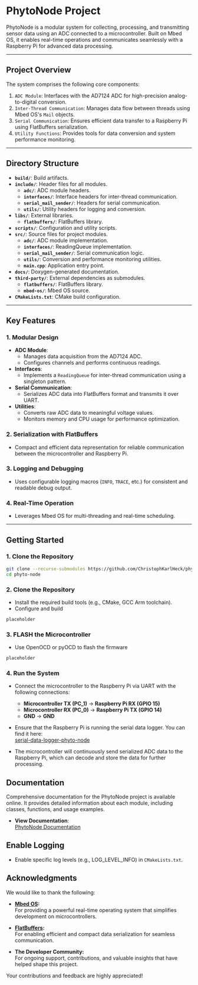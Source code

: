 # PhytoNode Project

PhytoNode is a modular system for collecting, processing, and transmitting sensor data using an ADC connected to a microcontroller. Built on Mbed OS, it enables real-time operations and communicates seamlessly with a Raspberry Pi for advanced data processing.

---

## Project Overview

The system comprises the following core components:

1. `ADC Module`: Interfaces with the AD7124 ADC for high-precision analog-to-digital conversion.
2. `Inter-Thread Communication`: Manages data flow between threads using Mbed OS's `Mail` objects.
3. `Serial Communication`: Ensures efficient data transfer to a Raspberry Pi using FlatBuffers serialization.
4. `Utility Functions`: Provides tools for data conversion and system performance monitoring.

---

## **Directory Structure**

- <b>`build/`</b>: Build artifacts.
- **`include/`**: Header files for all modules.
  - **`adc/`**: ADC module headers.
  - **`interfaces/`**: Interface headers for inter-thread communication.
  - **`serial_mail_sender/`**: Headers for serial communication.
  - **`utils/`**: Utility headers for logging and conversion.
- **`libs/`**: External libraries.
  - **`flatbuffers/`**: FlatBuffers library.
- **`scripts/`**: Configuration and utility scripts.
- **`src/`**: Source files for project modules.
  - **`adc/`**: ADC module implementation.
  - **`interfaces/`**: ReadingQueue implementation.
  - **`serial_mail_sender/`**: Serial communication logic.
  - **`utils/`**: Conversion and performance monitoring utilities.
  - **`main.cpp`**: Application entry point.
- **`docs/`**: Doxygen-generated documentation.
- **`third-party/`**: External dependencies as submodules.
  - **`flatbuffers/`**: FlatBuffers library.
  - **`mbed-os/`**: Mbed OS source.
- **`CMakeLists.txt`**: CMake build configuration.


---

## Key Features

### 1. Modular Design
- **ADC Module**:
  - Manages data acquisition from the AD7124 ADC.
  - Configures channels and performs continuous readings.
- **Interfaces**:
  - Implements a `ReadingQueue` for inter-thread communication using a singleton pattern.
- **Serial Communication**:
  - Serializes ADC data into FlatBuffers format and transmits it over UART.
- **Utilities**:
  - Converts raw ADC data to meaningful voltage values.
  - Monitors memory and CPU usage for performance optimization.

### 2. Serialization with FlatBuffers
- Compact and efficient data representation for reliable communication between the microcontroller and Raspberry Pi.

### 3. Logging and Debugging
- Uses configurable logging macros (`INFO`, `TRACE`, etc.) for consistent and readable debug output.

### 4. Real-Time Operation
- Leverages Mbed OS for multi-threading and real-time scheduling.

---

## **Getting Started**

### 1. Clone the Repository
```bash
git clone --recurse-submodules https://github.com/ChristophKarlHeck/phyto-node.git
cd phyto-node
```

### 2. Clone the Repository
- Install the required build tools (e.g., CMake, GCC Arm toolchain).
- Configure and build
```bash
placeholder
```

### 3. FLASH the Microcontroller
- Use OpenOCD or pyOCD to flash the firmware
```bash
placeholder
```

### 4. Run the System

- Connect the microcontroller to the Raspberry Pi via UART with the following connections:
  - **Microcontroller TX (PC_1)** -> **Raspberry Pi RX (GPIO 15)**
  - **Microcontroller RX (PC_0)** -> **Raspberry Pi TX (GPIO 14)**
  - **GND** -> **GND**

- Ensure that the Raspberry Pi is running the serial data logger. You can find it here:  
  [serial-data-logger-phyto-node](https://github.com/ChristophKarlHeck/serial-data-logger-phyto-node)

- The microcontroller will continuously send serialized ADC data to the Raspberry Pi, which can decode and store the data for further processing.


## **Documentation**

Comprehensive documentation for the PhytoNode project is available online. It provides detailed information about each module, including classes, functions, and usage examples.

- **View Documentation**:  
  [PhytoNode Documentation](https://christophkarlheck.github.io/phyto-node/)

## **Enable Logging**
- Enable specific log levels (e.g., LOG_LEVEL_INFO) in `CMakeLists.txt`.

## **Acknowledgments**

We would like to thank the following:

- **[Mbed OS](https://os.mbed.com/):**  
  For providing a powerful real-time operating system that simplifies development on microcontrollers.

- **[FlatBuffers](https://google.github.io/flatbuffers/):**  
  For enabling efficient and compact data serialization for seamless communication.

- **The Developer Community:**  
  For ongoing support, contributions, and valuable insights that have helped shape this project.

Your contributions and feedback are highly appreciated!
